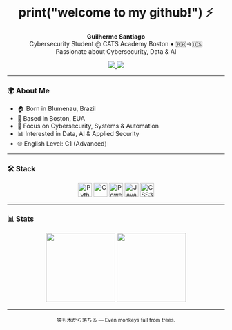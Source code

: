 <h1 align="center">print("welcome to my github!") ⚡</h1>

<p align="center">
  <b>Guilherme Santiago</b><br/>
  Cybersecurity Student @ CATS Academy Boston • 🇧🇷→🇺🇸<br/>
  Passionate about Cybersecurity, Data & AI
</p>

<p align="center">
  <a href="https://www.linkedin.com/in/guilherme-de-oliveira-santiago-7879b1348/">
    <img src="https://img.shields.io/badge/LinkedIn-0077B5?style=for-the-badge&logo=linkedin&logoColor=white"/>
  </a>
  <a href="mailto:guilhermesantiagg@gmail.com">
    <img src="https://img.shields.io/badge/Email-D14836?style=for-the-badge&logo=gmail&logoColor=white"/>
  </a>
</p>

---

### 🌍 About Me
- 🏠 Born in Blumenau, Brazil  
- 📍 Based in Boston, EUA  
- 🔐 Focus on Cybersecurity, Systems & Automation  
- 📊 Interested in Data, AI & Applied Security  
- 🌐 English Level: C1 (Advanced)

---

### 🛠 Stack
<p align="center">
  <img height="32" src="https://cdn.jsdelivr.net/gh/devicons/devicon/icons/python/python-original.svg" title="Python"/>
  <img height="32" src="https://cdn.jsdelivr.net/gh/devicons/devicon/icons/c/c-original.svg" title="C"/>
  <img height="32" src="https://cdn.jsdelivr.net/gh/devicons/devicon/icons/powershell/powershell-original.svg" title="PowerShell"/>
  <img height="32" src="https://cdn.jsdelivr.net/gh/devicons/devicon/icons/javascript/javascript-original.svg" title="JavaScript"/>
  <img height="32" src="https://cdn.jsdelivr.net/gh/devicons/devicon/icons/css3/css3-original.svg" title="CSS3"/>
</p>

---

### 📊 Stats
<p align="center">
  <img height="160" src="https://github-readme-stats.vercel.app/api?username=santiagobstn&show_icons=true&hide_title=true&include_all_commits=true&theme=dracula"/>
  <img height="160" src="https://github-readme-stats.vercel.app/api/top-langs/?username=santiagobstn&layout=compact&theme=dracula"/>
</p>

---

<p align="center"><sub>猿も木から落ちる — Even monkeys fall from trees.</sub></p>
